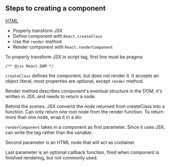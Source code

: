 ## Steps to creating a component

[HTML](lesson01/index.html)

* Properly transform JSX
* Define component with `React.createClass`
* Use the `render` method
* Render component with `React.renderComponent`

To properly transform JSX in script tag, first line must be pragma

```
/** @jsx React.DOM */
```

`createClass` defines the component, but does not render it.
It accepts an object literal, most properties are optional, except `render` method.

Render method describes component's eventual structure in the DOM, it's written in JSX,
and needs to return a node.

Behind the scenes, JSX converts the node returned from createClass into a function.
Can only return one root node from the render function. To return more than one node, wrap it in a div.

`renderComponent` takes in a component as first parameter.
Since it uses JSX, can write the tag rather than the variable.

Second parameter is an HTML node that will act as container.

Last parameter is an optional callback function, fired when component is finished rendering,
but not commonly used.
